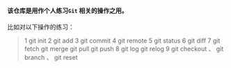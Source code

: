 #### 该仓库是用作个人练习`Git` 相关的操作之用。
比如对以下操作的练习：
> 1 git init
> 2 git add
> 3 git commit
> 4 git remote
> 5 git status
> 6 git diff
> 7 git fetch  git merge git pull git push
> 8 git log  git relog
> 9 git checkout 、 git branch 、 git reset

